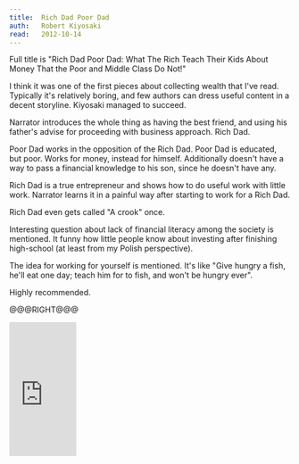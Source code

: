 ```yaml
---
title:	Rich Dad Poor Dad
auth:	Robert Kiyosaki
read:	2012-10-14
---
```





Full title is "Rich Dad Poor Dad: What The Rich Teach Their Kids About Money That the Poor
and Middle Class Do Not!"

I think it was one of the first pieces about collecting wealth that I've
read. Typically it's relatively boring, and few authors can dress useful
content in a decent storyline. Kiyosaki managed to succeed.

Narrator introduces the whole thing as having the best friend, and using his
father's advise for proceeding with business approach. Rich Dad.

Poor Dad works in the opposition of the Rich Dad. Poor Dad is educated, but
poor. Works for money, instead for himself. Additionally doesn't have a way
to pass a financial knowledge to his son, since he doesn't have any.

Rich Dad is a true entrepreneur and shows how to do useful work with little
work. Narrator learns it in a painful way after starting to work for a Rich
Dad.

Rich Dad even gets called "A crook" once.

Interesting question about lack of financial literacy among the society is
mentioned. It funny how little people know about investing after finishing
high-school (at least from my Polish perspective).

The idea for working for yourself is mentioned. It's like "Give hungry a
fish, he'll eat one day; teach him for to fish, and won't be hungry ever".

Highly recommended.

@@@RIGHT@@@

<iframe src="http://rcm.amazon.com/e/cm?lt1=_blank&bc1=FFFFFF&IS2=1&npa=1&bg1=FFFFFF&fc1=000000&lc1=FF0000&t=wojcadamkoszh-20&o=1&p=8&l=as4&m=amazon&f=ifr&ref=ss_til&asins=1612680011" style="width:120px;height:240px;" scrolling="no" marginwidth="0" marginheight="0" frameborder="0"></iframe>
